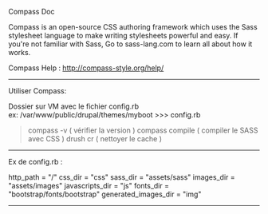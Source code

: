 

Compass Doc

Compass is an open-source CSS authoring framework which uses the Sass stylesheet language to make writing stylesheets powerful and easy. If you're not familiar with Sass, Go to sass-lang.com to learn all about how it works.

Compass Help : http://compass-style.org/help/

-------------------------------------------

Utiliser Compass: 

Dossier sur VM avec le fichier   config.rb   
ex: /var/www/public/drupal/themes/myboot >>>  config.rb
> compass -v ( vérifier la version )
> compass compile  ( compiler le SASS avec CSS )
> drush cr  ( nettoyer le cache )

-------------------------------------------

Ex de config.rb   :


http_path = "/"
css_dir = "css" 
sass_dir = "assets/sass"
images_dir = "assets/images" 
javascripts_dir = "js" 
fonts_dir = "bootstrap/fonts/bootstrap" 
generated_images_dir = "img" 


--------------------------------------------
